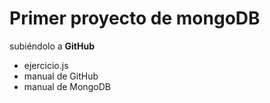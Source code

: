 # Primer  proyecto de mongoDB
subiéndolo a **GitHub**
* ejercicio.js
* manual de GitHub
* manual de MongoDB
